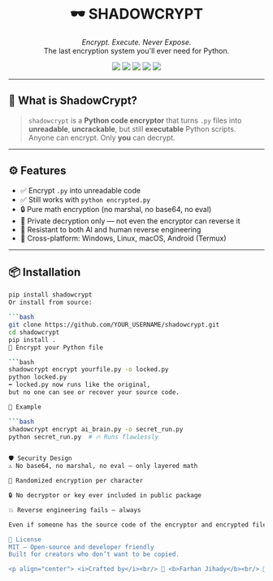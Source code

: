 <h1 align="center">
  🕶️ SHADOWCRYPT
</h1>

<p align="center">
  <i>Encrypt. Execute. Never Expose.</i><br/>
  The last encryption system you'll ever need for Python.
</p>

<p align="center">
  <img src="https://img.shields.io/badge/Security-Private%20Decryption%20Only-red?style=flat-square"/>
  <img src="https://img.shields.io/badge/AI%20Safe-100%25-brightgreen?style=flat-square"/>
  <img src="https://img.shields.io/badge/Platform-All%20OS-green?style=flat-square"/>
  <img src="https://img.shields.io/github/stars/YOUR_USERNAME/shadowcrypt?style=social"/>
  <img src="https://visitor-badge.laobi.icu/badge?page_id=YOUR_USERNAME.shadowcrypt"/>
</p>

---

## 🧠 What is ShadowCrypt?

> `shadowcrypt` is a **Python code encryptor** that turns `.py` files into **unreadable**, **uncrackable**, but still **executable** Python scripts.  
> Anyone can encrypt. Only **you** can decrypt.

---

## ⚙️ Features

- ✅ Encrypt `.py` into unreadable code
- ✅ Still works with `python encrypted.py`
- 🔒 Pure math encryption (no marshal, no base64, no eval)
- 🔐 Private decryption only — not even the encryptor can reverse it
- 🧠 Resistant to both AI and human reverse engineering
- 📱 Cross-platform: Windows, Linux, macOS, Android (Termux)

---

## 📦 Installation

```bash
pip install shadowcrypt
Or install from source:

```bash
git clone https://github.com/YOUR_USERNAME/shadowcrypt.git
cd shadowcrypt
pip install .
🔐 Encrypt your Python file

```bash
shadowcrypt encrypt yourfile.py -o locked.py
python locked.py
➡️ locked.py now runs like the original,
but no one can see or recover your source code.

🧪 Example

```bash
shadowcrypt encrypt ai_brain.py -o secret_run.py
python secret_run.py  # 🔥 Runs flawlessly


🛡 Security Design
⚠️ No base64, no marshal, no eval — only layered math

🔑 Randomized encryption per character

🔒 No decryptor or key ever included in public package

💥 Reverse engineering fails — always

Even if someone has the source code of the encryptor and encrypted file, they still can't decrypt it.

📜 License
MIT — Open-source and developer friendly
Built for creators who don’t want to be copied.

<p align="center"> <i>Crafted by</i><br/> 🧠 <b>Farhan Jihady</b><br/> 🔮 <code>The Cipher Architect</code> </p> ```
